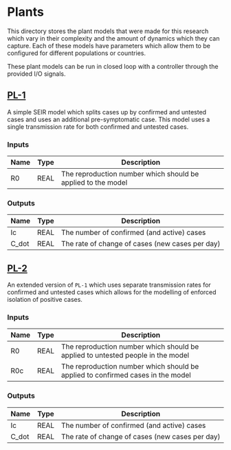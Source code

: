 # Plants

This directory stores the plant models that were made for this research which vary in their complexity and the amount of dynamics which they can capture.
Each of these models have parameters which allow them to be configured for different populations or countries.

These plant models can be run in closed loop with a controller through the provided I/O signals.

## [PL-1](pl1.yaml)

A simple SEIR model which splits cases up by confirmed and untested cases and uses an additional pre-symptomatic case.
This model uses a single transmission rate for both confirmed and untested cases.

### Inputs
| Name | Type | Description |
|---|---|---|
| R0 | REAL | The reproduction number which should be applied to the model |

### Outputs
| Name | Type | Description |
|---|---|---|
| Ic | REAL | The number of confirmed (and active) cases |
| C_dot | REAL | The rate of change of cases (new cases per day) |

## [PL-2](pl2.yaml)

An extended version of `PL-1` which uses separate transmission rates for confirmed and untested cases which allows for the modelling of enforced isolation of positive cases.

### Inputs
| Name | Type | Description |
|---|---|---|
| R0 | REAL | The reproduction number which should be applied to untested people in the model |
| R0c | REAL | The reproduction number which should be applied to confirmed cases in the model |

### Outputs
| Name | Type | Description |
|---|---|---|
| Ic | REAL | The number of confirmed (and active) cases |
| C_dot | REAL | The rate of change of cases (new cases per day) |
